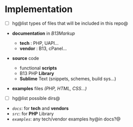 # Implementation

- [ ] hg@list types of files that will be included in this repo@

- **documentation** in _B13Markup_
    - **tech**   : PHP, UAPI...
    - **vendor** : B13, cPanel...

- **source** code
    - functional **scripts**
    - B13 PHP **Library**
    - **Sublime** Text (snippets, schemes, build sys...)

- **examples** files *(PHP, HTML, CSS...)*


- [ ] hg@list possible dirs@

- _`docs`_: for **tech** and **vendors**
- _`src`_:  for **PHP** Library
- _`examples`_: any tech/vendor examples hy@in docs?@